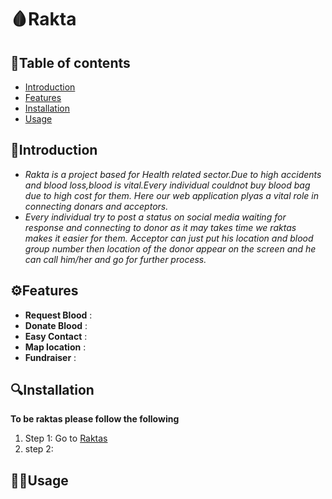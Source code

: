 # 🩸Rakta

## 📝Table of contents
- [Introduction](#introduction)
- [Features](#features)
- [Installation](#installation)
- [Usage](#usage)

## 📖Introduction
- *Rakta is a project based for Health related sector.Due to high accidents and blood loss,blood is vital.Every individual couldnot buy blood bag due to high cost for them.
   Here our web application plyas a vital role in connecting donars and acceptors.*
- *Every individual try to post a status on social media waiting for response and connecting to donor as it may takes time we raktas makes it easier for them.
  Acceptor can just put his location and blood group number then location of the donor appear on the screen and he can call him/her and go for further process.*
  
## ⚙Features
- **Request Blood** : 
- **Donate Blood** :
- **Easy Contact** :
- **Map location** :
- **Fundraiser** :

## 🔍Installation
**To be raktas please follow the following**
1. Step 1: Go to [Raktas]()
2. step 2:

## 🧑‍💻Usage
